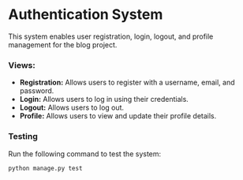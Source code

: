 # Authentication System

This system enables user registration, login, logout, and profile management for the blog project.

### Views:
- **Registration:** Allows users to register with a username, email, and password.
- **Login:** Allows users to log in using their credentials.
- **Logout:** Allows users to log out.
- **Profile:** Allows users to view and update their profile details.

### Testing
Run the following command to test the system:
```bash
python manage.py test

